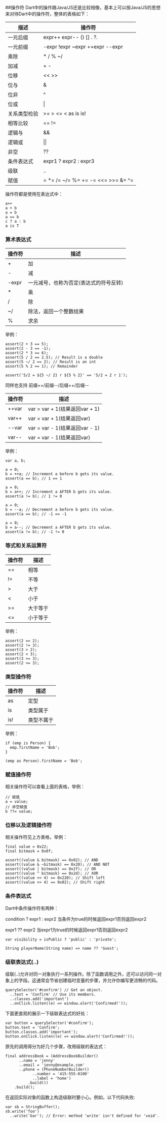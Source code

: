 ##操作符
Dart中的操作跟Java/JS还是比较相像，基本上可以按Java/JS的思想来对待Dart中的操作符，整体的表格如下：

|描述|操作符|
| ------ | ------ |
|一元后缀|expr++ expr--    ()    []    .    ?.|
|一元前缀|-expr    !expr    ~expr    ++expr    --expr|
|乘除|*    /    %  ~/|
|加减|+    -|
|位移|<<    >>|
|位与|&|
|位非|^|
|位或|\||
|关系类型检验|>=    >    <=    <    as    is    is!|
|相等比较|==    != |
|逻辑与|&&|
|逻辑或|\|\||
|非空|??|
|条件表达式|expr1 ? expr2 : expr3|
|级联|..|
|赋值|=    *=    /=    ~/=    %=    +=    -=    <<=    >>=    &=    ^=    |=    ??=|

操作符都是使用在表达式中：

```
a++
a + b
a = b
a == b
c ? a : b
a is T
```
### 算术表达式
|操作符|描述|
| ------ | ------ |
|+|加|
|-|减|
|-expr|一元减号，也称为否定(表达式的符号反转)|
|\*|乘|
|/|除|
|~/|除法，返回一个整数结果|
|%|求余|
举例：

```
assert(2 + 3 == 5);
assert(2 - 3 == -1);
assert(2 * 3 == 6);
assert(5 / 2 == 2.5); // Result is a double
assert(5 ~/ 2 == 2); // Result is an int
assert(5 % 2 == 1); // Remainder

assert('5/2 = ${5 ~/ 2} r ${5 % 2}' == '5/2 = 2 r 1');
```
同样也支持 前缀++/前缀--/后缀++/后缀--

|操作符|描述|
| ------ | ------ |
|++var|var = var + 1(结果返回var + 1)|
|var++|var = var + 1(结果返回var)|
|--var|var = var - 1(结果返回var - 1)|
|var--|var = var - 1(结果返回var)|
举例：

```
var a, b;

a = 0;
b = ++a; // Increment a before b gets its value.
assert(a == b); // 1 == 1

a = 0;
b = a++; // Increment a AFTER b gets its value.
assert(a != b); // 1 != 0

a = 0;
b = --a; // Decrement a before b gets its value.
assert(a == b); // -1 == -1

a = 0;
b = a--; // Decrement a AFTER b gets its value.
assert(a != b); // -1 != 0
```
### 等式和关系运算符
|操作符|描述|
| ------ | ------ |
|==|相等|
|!=|不等|
|>|大于|
|<|小于|
|>=|大于等于|
|<=|小于等于|
举例：

```
assert(2 == 2);
assert(2 != 3);
assert(3 > 2);
assert(2 < 3);
assert(3 >= 3);
assert(2 <= 3);
```
### 类型操作符
|操作符|描述|
| ------ | ------ |
| as |定型|
|is|类型属于|
|is!|类型不属于|
举例：

```
if (emp is Person) {
  emp.firstName = 'Bob';
}

(emp as Person).firstName = 'Bob';
```
### 赋值操作符
相关操作符可以查看上面的表格，举例：

```
// 赋值
a = value;
// 非空赋值
b ??= value;
```
### 位移以及逻辑操作符
相关操作符见上方表格，举例：

```
final value = 0x22;
final bitmask = 0x0f;

assert((value & bitmask) == 0x02); // AND
assert((value & ~bitmask) == 0x20); // AND NOT
assert((value | bitmask) == 0x2f); // OR
assert((value ^ bitmask) == 0x2d); // XOR
assert((value << 4) == 0x220); // Shift left
assert((value >> 4) == 0x02); // Shift right
```
### 条件表达式
Dart中条件操作符有两种：

condition ? expr1 : expr2 当条件为true的时候返回expr1否则返回expr2

expr1 ?? expr2  当expr1为true的时候返回expr1否则返回expr2

```
var visibility = isPublic ? 'public' : 'private';

String playerName(String name) => name ?? 'Guest';
```

### 级联表达式(..)
级联(..)允许对同一对象执行一系列操作。除了函数调用之外，还可以访问同一对象上的字段。这通常会节省创建临时变量的步骤，并允许你编写更流畅的代码。

```
querySelector('#confirm') // Get an object.
  ..text = 'Confirm' // Use its members.
  ..classes.add('important')
  ..onClick.listen((e) => window.alert('Confirmed!'));
```
下面更直观的展示一下级联表达式的好处：
```
var button = querySelector('#confirm');
button.text = 'Confirm';
button.classes.add('important');
button.onClick.listen((e) => window.alert('Confirmed!'));
```
原先的调用得分为好几个步骤，改用级联的表达式：

```
final addressBook = (AddressBookBuilder()
      ..name = 'jenny'
      ..email = 'jenny@example.com'
      ..phone = (PhoneNumberBuilder()
            ..number = '415-555-0100'
            ..label = 'home')
          .build())
    .build();
```
在返回实际对象的函数上构造级联时要小心。例如，以下代码失败:

```
var sb = StringBuffer();
sb.write('foo')
  ..write('bar'); // Error: method 'write' isn't defined for 'void'.
```